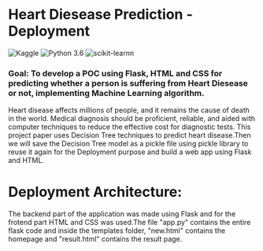 # Heart Diesease Prediction - Deployment

![Kaggle](https://img.shields.io/badge/Dataset-Kaggle-blue.svg) ![Python 3.6](https://img.shields.io/badge/Python-3.6-brightgreen.svg) ![scikit-learnn](https://img.shields.io/badge/Library-Scikit_Learn-orange.svg)
### Goal: To develop a POC using Flask, HTML and CSS for predicting whether a person is suffering from Heart Diesease or not, implementing Machine Learning algorithm.

Heart disease affects millions of people, and it remains the cause of death in the world. Medical diagnosis should be proficient, reliable, and aided with computer techniques to reduce the effective cost for diagnostic tests. This project paper uses Decision Tree techniques to predict heart disease.Then we will  save the Decision Tree model as a pickle file using pickle library to reuse it again for the Deployment purpose and build a web app using Flask and HTML.

# Deployment Architecture:
The backend part of the application was made using Flask and for the frotend part HTML and CSS was used.The file "app.py" contains the entire flask code and inside the templates folder, "new.html" contains the homepage and "result.html" contains the result page.

